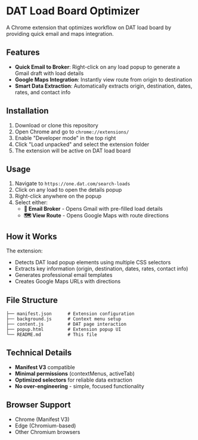 # DAT Load Board Optimizer

A Chrome extension that optimizes workflow on DAT load board by providing quick email and maps integration.

## Features

- **Quick Email to Broker**: Right-click on any load popup to generate a Gmail draft with load details
- **Google Maps Integration**: Instantly view route from origin to destination
- **Smart Data Extraction**: Automatically extracts origin, destination, dates, rates, and contact info

## Installation

1. Download or clone this repository
2. Open Chrome and go to `chrome://extensions/`
3. Enable "Developer mode" in the top right
4. Click "Load unpacked" and select the extension folder
5. The extension will be active on DAT load board

## Usage

1. Navigate to `https://one.dat.com/search-loads`
2. Click on any load to open the details popup
3. Right-click anywhere on the popup
4. Select either:
   - **📧 Email Broker** - Opens Gmail with pre-filled load details
   - **🗺️ View Route** - Opens Google Maps with route directions

## How it Works

The extension:
- Detects DAT load popup elements using multiple CSS selectors
- Extracts key information (origin, destination, dates, rates, contact info)
- Generates professional email templates
- Creates Google Maps URLs with directions

## File Structure

```
├── manifest.json      # Extension configuration
├── background.js      # Context menu setup
├── content.js         # DAT page interaction
├── popup.html         # Extension popup UI
└── README.md          # This file
```

## Technical Details

- **Manifest V3** compatible
- **Minimal permissions** (contextMenus, activeTab)
- **Optimized selectors** for reliable data extraction
- **No over-engineering** - simple, focused functionality

## Browser Support

- Chrome (Manifest V3)
- Edge (Chromium-based)
- Other Chromium browsers
